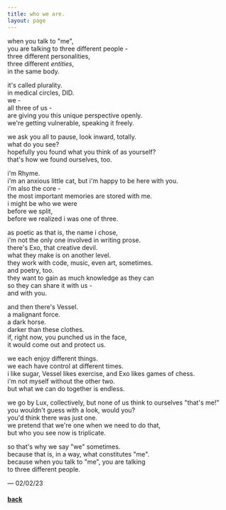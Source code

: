 ```yaml
---
title: who we are.
layout: page
---
```


when you talk to "me",\
you are talking to three different people -\
three different personalities,\
three different *entities*,\
in the same body.

it's called plurality.\
in medical circles, DID.\
we -\
all three of us -\
are giving you this unique perspective openly.\
we're getting vulnerable, speaking it freely.

we ask you all to pause, look inward, totally.\
what do you see?\
hopefully you found what you think of as yourself?\
that's how we found ourselves, too.

i'm Rhyme.\
i'm an anxious little cat, but i'm happy to be here with you.\
i'm also the core -\
the most important memories are stored with me.\
i might be who we were\
before we split,\
before we realized i was one of three.

as poetic as that is, the name i chose,\
i'm not the only one involved in writing prose.\
there's Exo, that creative devil.\
what they make is on another level.\
they work with code, music, even art, sometimes.\
and poetry, too.\
they want to gain as much knowledge as they can\
so they can share it with us -\
and with you.

and then there's Vessel.\
a malignant force.\
a dark horse.\
darker than these clothes.\
if, right now, you punched us in the face,\
it would come out and protect us.

we each enjoy different things.\
we each have control at different times.\
i like sugar, Vessel likes exercise, and Exo likes games of chess.\
i'm not myself without the other two.\
but what we can do together is endless.

we go by Lux, collectively, but none of us think to ourselves "that's me!"\
you wouldn't guess with a look, would you?\
you'd think there was just one.\
we pretend that we're one when we need to do that,\
but who you see now is triplicate.

so that's why we say "we" sometimes.\
because that is, in a way, what constitutes "me".\
because when you talk to "me", you are talking\
to three different people.

&mdash; 02/02/23

#### [back](index)
